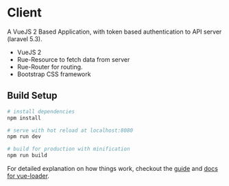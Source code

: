 # Client
A VueJS 2 Based Application, with token based authentication to API server (laravel 5.3).
* VueJS 2
* Rue-Resource to fetch data from server
* Rue-Router for routing.
* Bootstrap CSS framework

## Build Setup

``` bash
# install dependencies
npm install

# serve with hot reload at localhost:8080
npm run dev

# build for production with minification
npm run build
```

For detailed explanation on how things work, checkout the [guide](http://vuejs-templates.github.io/webpack/) and [docs for vue-loader](http://vuejs.github.io/vue-loader).
